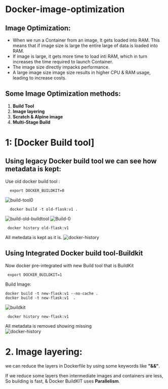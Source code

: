 # Docker-image-optimization

## Image Optimization:
- When we run a Container from an image, It gets loaded into RAM. This means that if image size is large the entire large of data is loaded into RAM.
- If image is large, it gets more time to load inti RAM, which in turn increases the time required to launch Container.
- The image size directly impacks performance.
- A large image size image size results in higher CPU & RAM usage, leading to increase costs.


## Some Image Optimization methods:
1. **Build Tool**
2. **Image layering**
3. **Scratch & Alpine image**
4. **Multi-Stage Build**

# 1: [Docker Build tool]

## Using legacy Docker build tool we can see how metadata is kept:
Use old docker build tool :

      export DOCKER_BUILDKIT=0

![build-tool0](https://github.com/user-attachments/assets/1aa82799-a044-4680-b3ef-4d909b20e40e)

      docker build -t old-flask:v1 .
      
![build-old-buildtool](https://github.com/user-attachments/assets/92d5f649-c535-4850-ad55-3570505e33ea)
![Build-0](https://github.com/user-attachments/assets/4199fb7d-df50-4f83-8ab6-1896707b9777)

     docker history old-flask:v1

All metedata is kept as it is.
![docker-history](https://github.com/user-attachments/assets/8c86b777-19e0-4ae3-a7a2-2eadcf07ee3f)
## Using Integrated Docker build tool-Buildkit
Now docker pre-integrated with new Build tool that is BuildKit

     export DOCKER_BUILDKIT=1

Build Image:

    docker build -t new-flask:v1 --no-cache .
    docker build -t new-flask:v1  .

![buildkit](https://github.com/user-attachments/assets/b2583bfd-810f-4170-aac2-b08498b9b62b)

     docker history new-flask:v1

All metadata is removed showing missing      
![docker-history](https://github.com/user-attachments/assets/5303283b-5da2-44a8-a328-9792697c50b2)

# 2. Image layering:
we can reduce the layers in Dockerfile by using some keywords like **"&&"**.

If we reduce some layers then intermediate images and containers are less, So building is fast, & Docker BuildKIT uses **Parallelism**.
